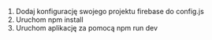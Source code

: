 1. Dodaj konfigurację swojego projektu firebase do config.js
2. Uruchom npm install
3. Uruchom aplikację za pomocą npm run dev
